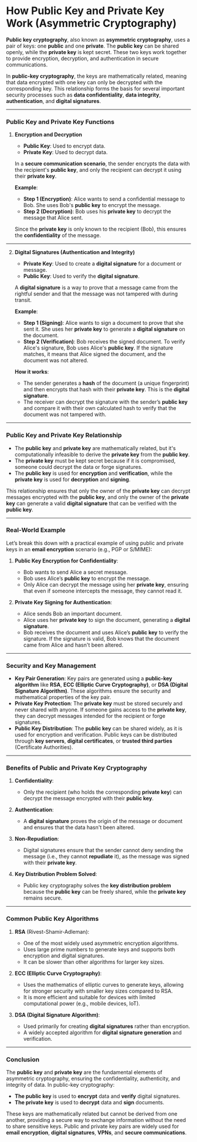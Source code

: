 # **How Public Key and Private Key Work (Asymmetric Cryptography)**

**Public key cryptography**, also known as **asymmetric cryptography**, uses a pair of keys: one **public** and one **private**. The **public key** can be shared openly, while the **private key** is kept secret. These two keys work together to provide encryption, decryption, and authentication in secure communications.

In **public-key cryptography**, the keys are mathematically related, meaning that data encrypted with one key can only be decrypted with the corresponding key. This relationship forms the basis for several important security processes such as **data confidentiality**, **data integrity**, **authentication**, and **digital signatures**.

---

### **Public Key and Private Key Functions**

1. **Encryption and Decryption**
   - **Public Key**: Used to encrypt data.
   - **Private Key**: Used to decrypt data.

   In a **secure communication scenario**, the sender encrypts the data with the recipient's **public key**, and only the recipient can decrypt it using their **private key**.

   **Example**:
   - **Step 1 (Encryption)**: Alice wants to send a confidential message to Bob. She uses Bob's **public key** to encrypt the message.
   - **Step 2 (Decryption)**: Bob uses his **private key** to decrypt the message that Alice sent.

   Since the **private key** is only known to the recipient (Bob), this ensures the **confidentiality** of the message.

---

2. **Digital Signatures (Authentication and Integrity)**

   - **Private Key**: Used to create a **digital signature** for a document or message.
   - **Public Key**: Used to verify the **digital signature**.

   A **digital signature** is a way to prove that a message came from the rightful sender and that the message was not tampered with during transit.

   **Example**:
   - **Step 1 (Signing)**: Alice wants to sign a document to prove that she sent it. She uses her **private key** to generate a **digital signature** on the document.
   - **Step 2 (Verification)**: Bob receives the signed document. To verify Alice's signature, Bob uses Alice's **public key**. If the signature matches, it means that Alice signed the document, and the document was not altered.

   **How it works**: 
   - The sender generates a **hash** of the document (a unique fingerprint) and then encrypts that hash with their **private key**. This is the **digital signature**.
   - The receiver can decrypt the signature with the sender’s **public key** and compare it with their own calculated hash to verify that the document was not tampered with.

---

### **Public Key and Private Key Relationship**

- The **public key** and **private key** are mathematically related, but it's computationally infeasible to derive the **private key** from the **public key**.
- The **private key** must be kept secret because if it is compromised, someone could decrypt the data or forge signatures.
- The **public key** is used for **encryption** and **verification**, while the **private key** is used for **decryption** and **signing**.

This relationship ensures that only the owner of the **private key** can decrypt messages encrypted with the **public key**, and only the owner of the **private key** can generate a valid **digital signature** that can be verified with the **public key**.

---

### **Real-World Example**

Let’s break this down with a practical example of using public and private keys in an **email encryption** scenario (e.g., PGP or S/MIME):

1. **Public Key Encryption for Confidentiality**:
   - Bob wants to send Alice a secret message.
   - Bob uses Alice’s **public key** to encrypt the message.
   - Only Alice can decrypt the message using her **private key**, ensuring that even if someone intercepts the message, they cannot read it.

2. **Private Key Signing for Authentication**:
   - Alice sends Bob an important document.
   - Alice uses her **private key** to sign the document, generating a **digital signature**.
   - Bob receives the document and uses Alice’s **public key** to verify the signature. If the signature is valid, Bob knows that the document came from Alice and hasn't been altered.

---

### **Security and Key Management**

- **Key Pair Generation**: Key pairs are generated using a **public-key algorithm** like **RSA**, **ECC (Elliptic Curve Cryptography)**, or **DSA (Digital Signature Algorithm)**. These algorithms ensure the security and mathematical properties of the key pair.
- **Private Key Protection**: The **private key** must be stored securely and never shared with anyone. If someone gains access to the **private key**, they can decrypt messages intended for the recipient or forge signatures.
- **Public Key Distribution**: The **public key** can be shared widely, as it is used for encryption and verification. Public keys can be distributed through **key servers**, **digital certificates**, or **trusted third parties** (Certificate Authorities).

---

### **Benefits of Public and Private Key Cryptography**

1. **Confidentiality**:
   - Only the recipient (who holds the corresponding **private key**) can decrypt the message encrypted with their **public key**.

2. **Authentication**:
   - A **digital signature** proves the origin of the message or document and ensures that the data hasn't been altered.

3. **Non-Repudiation**:
   - Digital signatures ensure that the sender cannot deny sending the message (i.e., they cannot **repudiate** it), as the message was signed with their **private key**.

4. **Key Distribution Problem Solved**:
   - Public key cryptography solves the **key distribution problem** because the **public key** can be freely shared, while the **private key** remains secure.

---

### **Common Public Key Algorithms**

1. **RSA** (Rivest-Shamir-Adleman):
   - One of the most widely used asymmetric encryption algorithms.
   - Uses large prime numbers to generate keys and supports both encryption and digital signatures.
   - It can be slower than other algorithms for larger key sizes.

2. **ECC (Elliptic Curve Cryptography)**:
   - Uses the mathematics of elliptic curves to generate keys, allowing for stronger security with smaller key sizes compared to RSA.
   - It is more efficient and suitable for devices with limited computational power (e.g., mobile devices, IoT).

3. **DSA (Digital Signature Algorithm)**:
   - Used primarily for creating **digital signatures** rather than encryption.
   - A widely accepted algorithm for **digital signature generation** and verification.

---

### **Conclusion**

The **public key** and **private key** are the fundamental elements of asymmetric cryptography, ensuring the confidentiality, authenticity, and integrity of data. In public-key cryptography:
- **The public key** is used to **encrypt** data and **verify** digital signatures.
- **The private key** is used to **decrypt** data and **sign** documents.

These keys are mathematically related but cannot be derived from one another, providing a secure way to exchange information without the need to share sensitive keys. Public and private key pairs are widely used for **email encryption**, **digital signatures**, **VPNs**, and **secure communications**.
